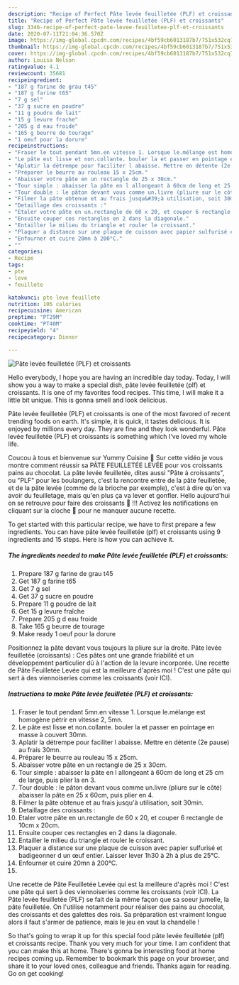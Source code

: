 ```yaml
---
description: "Recipe of Perfect Pâte levée feuilletée (PLF) et croissants"
title: "Recipe of Perfect Pâte levée feuilletée (PLF) et croissants"
slug: 3346-recipe-of-perfect-pate-levee-feuilletee-plf-et-croissants
date: 2020-07-11T21:04:36.570Z
image: https://img-global.cpcdn.com/recipes/4bf59cb6013187b7/751x532cq70/pate-levee-feuilletee-plf-et-croissants-photo-principale-de-la-recette.jpg
thumbnail: https://img-global.cpcdn.com/recipes/4bf59cb6013187b7/751x532cq70/pate-levee-feuilletee-plf-et-croissants-photo-principale-de-la-recette.jpg
cover: https://img-global.cpcdn.com/recipes/4bf59cb6013187b7/751x532cq70/pate-levee-feuilletee-plf-et-croissants-photo-principale-de-la-recette.jpg
author: Louisa Nelson
ratingvalue: 4.1
reviewcount: 35681
recipeingredient:
- "187 g farine de grau t45"
- "187 g farine t65"
- "7 g sel"
- "37 g sucre en poudre"
- "11 g poudre de lait"
- "15 g levure frache"
- "205 g d eau froide"
- "165 g beurre de tourage"
- "1 oeuf pour la dorure"
recipeinstructions:
- "Fraser le tout pendant 5mn.en vitesse 1. Lorsque le.mélange est homogène pétrir en vitesse 2, 5mn."
- "Le pâte est lisse et non.collante. bouler la et passer en pointage en masse à couvert 30mn."
- "Aplatir la détrempe pour faciliter l abaisse. Mettre en détente (2e pause) au frais 30mn."
- "Préparer le beurre au rouleau 15 x 25cm."
- "Abaisser votre pâte en un rectangle de 25 x 30cm."
- "Tour simple : abaisser la pâte en l allongeant à 60cm de long et 25 cm de large, puis plier la en 3."
- "Tour double : le pâton devant vous comme un.livre (pliure sur le côté) abaisser la pâte en 25 x 60cm, puis plier en 4."
- "Filmer la pâte obtenue et au frais jusqu&#39;à utilisation, soit 30min."
- "Detaillage des croissants :"
- "Etaler votre pâte en un.rectangle de 60 x 20, et couper 6 rectangle de 10cm x 20cm."
- "Ensuite couper ces rectangles en 2 dans la diagonale."
- "Entailler le milieu du triangle et rouler le croissant."
- "Plaquer a distance sur une plaque de cuisson avec papier sulfurisé et badigeonner d un œuf entier. Laisser lever 1h30 à 2h à plus de 25°C."
- "Enfourner et cuire 20mn à 200°C."
- ""
categories:
- Recipe
tags:
- pte
- leve
- feuillete

katakunci: pte leve feuillete 
nutrition: 105 calories
recipecuisine: American
preptime: "PT29M"
cooktime: "PT40M"
recipeyield: "4"
recipecategory: Dinner

---
```



![Pâte levée feuilletée (PLF) et croissants](https://img-global.cpcdn.com/recipes/4bf59cb6013187b7/751x532cq70/pate-levee-feuilletee-plf-et-croissants-photo-principale-de-la-recette.jpg)

Hello everybody, I hope you are having an incredible day today. Today, I will show you a way to make a special dish, pâte levée feuilletée (plf) et croissants. It is one of my favorites food recipes. This time, I will make it a little bit unique. This is gonna smell and look delicious.

Pâte levée feuilletée (PLF) et croissants is one of the most favored of recent trending foods on earth. It's simple, it is quick, it tastes delicious. It is enjoyed by millions every day. They are fine and they look wonderful. Pâte levée feuilletée (PLF) et croissants is something which I've loved my whole life.

Coucou à tous et bienvenue sur Yummy Cuisine 🙏 Sur cette vidéo je vous montre comment réussir sa PÂTE FEUILLETÉE LEVÉE pour vos croissants pains au chocolat. La pâte levée feuilletée, dites aussi &#34;Pâte à croissants&#34;, ou &#34;PLF&#34; pour les boulangers, c&#39;est la rencontre entre de la pâte feuilletée, et de la pâte levée (comme de la brioche par exemple), c&#39;est à dire qu&#39;on va avoir du feuilletage, mais qu&#39;en plus ça va lever et gonfler. Hello aujourd&#39;hui on se retrouve pour faire des croissants 🥐 !!! Activez les notifications en cliquant sur la cloche 🔔 pour ne manquer aucune recette.


To get started with this particular recipe, we have to first prepare a few ingredients. You can have pâte levée feuilletée (plf) et croissants using 9 ingredients and 15 steps. Here is how you can achieve it.

<!--inarticleads1-->

##### The ingredients needed to make Pâte levée feuilletée (PLF) et croissants:

1. Prepare 187 g farine de grau t45
1. Get 187 g farine t65
1. Get 7 g sel
1. Get 37 g sucre en poudre
1. Prepare 11 g poudre de lait
1. Get 15 g levure fraîche
1. Prepare 205 g d eau froide
1. Take 165 g beurre de tourage
1. Make ready 1 oeuf pour la dorure


Positionnez la pâte devant vous toujours la pliure sur la droite. Pâte levée feuilletée (croissants) : Ces pâtes ont une grande friabilité et un développement particulier dû à l&#39;action de la levure incorporée. Une recette de Pâte Feuilletée Levée qui est la meilleure d&#39;après moi ! C&#39;est une pâte qui sert à des viennoiseries comme les croissants (voir ICI). 

<!--inarticleads2-->

##### Instructions to make Pâte levée feuilletée (PLF) et croissants:

1. Fraser le tout pendant 5mn.en vitesse 1. Lorsque le.mélange est homogène pétrir en vitesse 2, 5mn.
1. Le pâte est lisse et non.collante. bouler la et passer en pointage en masse à couvert 30mn.
1. Aplatir la détrempe pour faciliter l abaisse. Mettre en détente (2e pause) au frais 30mn.
1. Préparer le beurre au rouleau 15 x 25cm.
1. Abaisser votre pâte en un rectangle de 25 x 30cm.
1. Tour simple : abaisser la pâte en l allongeant à 60cm de long et 25 cm de large, puis plier la en 3.
1. Tour double : le pâton devant vous comme un.livre (pliure sur le côté) abaisser la pâte en 25 x 60cm, puis plier en 4.
1. Filmer la pâte obtenue et au frais jusqu&#39;à utilisation, soit 30min.
1. Detaillage des croissants :
1. Etaler votre pâte en un.rectangle de 60 x 20, et couper 6 rectangle de 10cm x 20cm.
1. Ensuite couper ces rectangles en 2 dans la diagonale.
1. Entailler le milieu du triangle et rouler le croissant.
1. Plaquer a distance sur une plaque de cuisson avec papier sulfurisé et badigeonner d un œuf entier. Laisser lever 1h30 à 2h à plus de 25°C.
1. Enfourner et cuire 20mn à 200°C.
1. 


Une recette de Pâte Feuilletée Levée qui est la meilleure d&#39;après moi ! C&#39;est une pâte qui sert à des viennoiseries comme les croissants (voir ICI). La Pâte levée feuilletée (PLF) se fait de la même façon que sa soeur jumelle, la pâte feuilletée. On l&#39;utilise notamment pour réaliser des pains au chocolat, des croissants et des galettes des rois. Sa préparation est vraiment longue alors il faut s&#39;armer de patience, mais le jeu en vaut la chandelle ! 

So that's going to wrap it up for this special food pâte levée feuilletée (plf) et croissants recipe. Thank you very much for your time. I am confident that you can make this at home. There's gonna be interesting food at home recipes coming up. Remember to bookmark this page on your browser, and share it to your loved ones, colleague and friends. Thanks again for reading. Go on get cooking!
